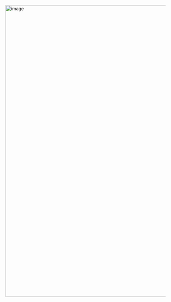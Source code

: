 <img width="1920" height="916" alt="image" src="https://github.com/user-attachments/assets/0786554d-d42d-43b9-87a3-a69aa15f1457" />
